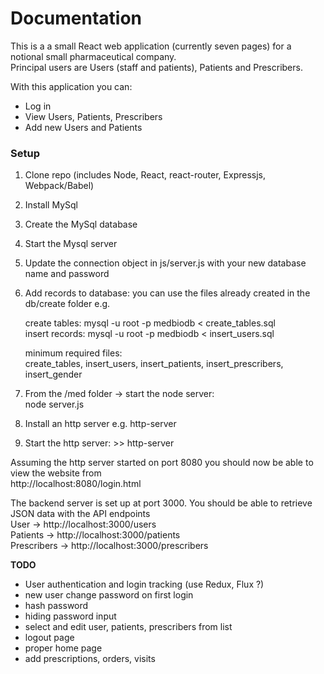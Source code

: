# Documentation

This is a a small React web application (currently seven pages) for a notional small pharmaceutical company. \
Principal users are Users (staff and patients), Patients and Prescribers.

With this application you can:
- Log in
- View Users, Patients, Prescribers
- Add new Users and Patients

### Setup
1. Clone repo (includes Node, React, react-router, Expressjs, Webpack/Babel)
2. Install MySql
3. Create the MySql database
4. Start the Mysql server
5. Update the connection object in js/server.js with your new database name and password
6. Add records to database: you can use the files already created in the db/create folder e.g.

   create tables: mysql -u root -p medbiodb < create_tables.sql \
   insert records: mysql -u root -p medbiodb < insert_users.sql
   
   minimum required files: \
   create_tables, insert_users, insert_patients, insert_prescribers, insert_gender  

7. From the /med folder -> start the node server: \
   node server.js
8. Install an http server e.g. http-server
9. Start the http server: >> http-server

Assuming the http server started on port 8080 you should now be able to view the website from \
http://localhost:8080/login.html

The backend server is set up at port 3000. You should be able to retrieve JSON data with the API endpoints \
User -> http://localhost:3000/users \
Patients -> http://localhost:3000/patients \
Prescribers -> http://localhost:3000/prescribers


**TODO**
- User authentication and login tracking (use Redux, Flux ?)
- new user change password on first login
- hash password
- hiding password input
- select and edit user, patients, prescribers from list
- logout page
- proper home page
- add prescriptions, orders, visits


